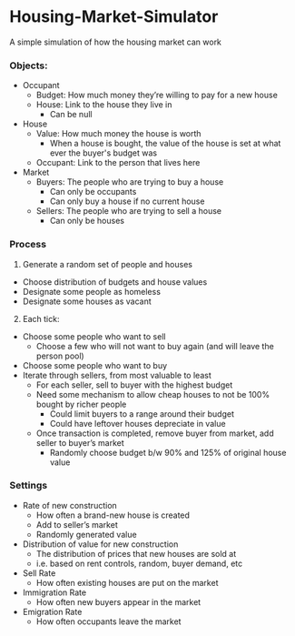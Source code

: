 # Housing-Market-Simulator
A simple simulation of how the housing market can work

### Objects:
- Occupant
  - Budget: How much money they’re willing to pay for a new house
  - House: Link to the house they live in
    - Can be null
- House
  - Value: How much money the house is worth
    - When a house is bought, the value of the house is set at what ever the buyer's budget was
  - Occupant: Link to the person that lives here
- Market
  - Buyers: The people who are trying to buy a house
    - Can only be occupants
    - Can only buy a house if no current house
  - Sellers: The people who are trying to sell a house
    - Can only be houses

### Process
1. Generate a random set of people and houses
- Choose distribution of budgets and house values
- Designate some people as homeless
- Designate some houses as vacant
2.	Each tick:
- Choose some people who want to sell
  - Choose a few who will not want to buy again (and will leave the person pool)
- Choose some people who want to buy
- Iterate through sellers, from most valuable to least
  - For each seller, sell to buyer with the highest budget
  - Need some mechanism to allow cheap houses to not be 100% bought by richer people
    - Could limit buyers to a range around their budget
    - Could have leftover houses depreciate in value
  - Once transaction is completed, remove buyer from market, add seller to buyer’s market
    - Randomly choose budget b/w 90% and 125% of original house value

### Settings
- Rate of new construction
  - How often a brand-new house is created
  - Add to seller’s market
  - Randomly generated value
- Distribution of value for new construction
  - The distribution of prices that new houses are sold at
  - i.e. based on rent controls, random, buyer demand, etc
- Sell Rate
  - How often existing houses are put on the market
- Immigration Rate
  - How often new buyers appear in the market
- Emigration Rate
  - How often occupants leave the market
